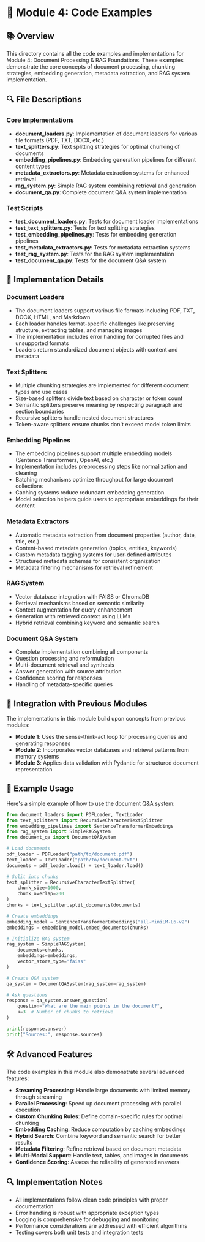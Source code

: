 # 🧩 Module 4: Code Examples

## 📚 Overview

This directory contains all the code examples and implementations for Module 4: Document Processing & RAG Foundations. These examples demonstrate the core concepts of document processing, chunking strategies, embedding generation, metadata extraction, and RAG system implementation.

## 🔍 File Descriptions

### Core Implementations
- **document_loaders.py**: Implementation of document loaders for various file formats (PDF, TXT, DOCX, etc.)
- **text_splitters.py**: Text splitting strategies for optimal chunking of documents
- **embedding_pipelines.py**: Embedding generation pipelines for different content types
- **metadata_extractors.py**: Metadata extraction systems for enhanced retrieval
- **rag_system.py**: Simple RAG system combining retrieval and generation
- **document_qa.py**: Complete document Q&A system implementation

### Test Scripts
- **test_document_loaders.py**: Tests for document loader implementations
- **test_text_splitters.py**: Tests for text splitting strategies
- **test_embedding_pipelines.py**: Tests for embedding generation pipelines
- **test_metadata_extractors.py**: Tests for metadata extraction systems
- **test_rag_system.py**: Tests for the RAG system implementation
- **test_document_qa.py**: Tests for the document Q&A system

## 🧠 Implementation Details

### Document Loaders
- The document loaders support various file formats including PDF, TXT, DOCX, HTML, and Markdown
- Each loader handles format-specific challenges like preserving structure, extracting tables, and managing images
- The implementation includes error handling for corrupted files and unsupported formats
- Loaders return standardized document objects with content and metadata

### Text Splitters
- Multiple chunking strategies are implemented for different document types and use cases
- Size-based splitters divide text based on character or token count
- Semantic splitters preserve meaning by respecting paragraph and section boundaries
- Recursive splitters handle nested document structures
- Token-aware splitters ensure chunks don't exceed model token limits

### Embedding Pipelines
- The embedding pipelines support multiple embedding models (Sentence Transformers, OpenAI, etc.)
- Implementation includes preprocessing steps like normalization and cleaning
- Batching mechanisms optimize throughput for large document collections
- Caching systems reduce redundant embedding generation
- Model selection helpers guide users to appropriate embeddings for their content

### Metadata Extractors
- Automatic metadata extraction from document properties (author, date, title, etc.)
- Content-based metadata generation (topics, entities, keywords)
- Custom metadata tagging systems for user-defined attributes
- Structured metadata schemas for consistent organization
- Metadata filtering mechanisms for retrieval refinement

### RAG System
- Vector database integration with FAISS or ChromaDB
- Retrieval mechanisms based on semantic similarity
- Context augmentation for query enhancement
- Generation with retrieved context using LLMs
- Hybrid retrieval combining keyword and semantic search

### Document Q&A System
- Complete implementation combining all components
- Question processing and reformulation
- Multi-document retrieval and synthesis
- Answer generation with source attribution
- Confidence scoring for responses
- Handling of metadata-specific queries

## 🔄 Integration with Previous Modules

The implementations in this module build upon concepts from previous modules:
- **Module 1**: Uses the sense-think-act loop for processing queries and generating responses
- **Module 2**: Incorporates vector databases and retrieval patterns from memory systems
- **Module 3**: Applies data validation with Pydantic for structured document representation

## 🧪 Example Usage

Here's a simple example of how to use the document Q&A system:

```python
from document_loaders import PDFLoader, TextLoader
from text_splitters import RecursiveCharacterTextSplitter
from embedding_pipelines import SentenceTransformerEmbeddings
from rag_system import SimpleRAGSystem
from document_qa import DocumentQASystem

# Load documents
pdf_loader = PDFLoader("path/to/document.pdf")
text_loader = TextLoader("path/to/document.txt")
documents = pdf_loader.load() + text_loader.load()

# Split into chunks
text_splitter = RecursiveCharacterTextSplitter(
    chunk_size=1000,
    chunk_overlap=200
)
chunks = text_splitter.split_documents(documents)

# Create embeddings
embedding_model = SentenceTransformerEmbeddings("all-MiniLM-L6-v2")
embeddings = embedding_model.embed_documents(chunks)

# Initialize RAG system
rag_system = SimpleRAGSystem(
    documents=chunks,
    embeddings=embeddings,
    vector_store_type="faiss"
)

# Create Q&A system
qa_system = DocumentQASystem(rag_system=rag_system)

# Ask questions
response = qa_system.answer_question(
    question="What are the main points in the document?",
    k=3  # Number of chunks to retrieve
)

print(response.answer)
print("Sources:", response.sources)
```

## 🛠️ Advanced Features

The code examples in this module also demonstrate several advanced features:

- **Streaming Processing**: Handle large documents with limited memory through streaming
- **Parallel Processing**: Speed up document processing with parallel execution
- **Custom Chunking Rules**: Define domain-specific rules for optimal chunking
- **Embedding Caching**: Reduce computation by caching embeddings
- **Hybrid Search**: Combine keyword and semantic search for better results
- **Metadata Filtering**: Refine retrieval based on document metadata
- **Multi-Modal Support**: Handle text, tables, and images in documents
- **Confidence Scoring**: Assess the reliability of generated answers

## 🔍 Implementation Notes

- All implementations follow clean code principles with proper documentation
- Error handling is robust with appropriate exception types
- Logging is comprehensive for debugging and monitoring
- Performance considerations are addressed with efficient algorithms
- Testing covers both unit tests and integration tests
